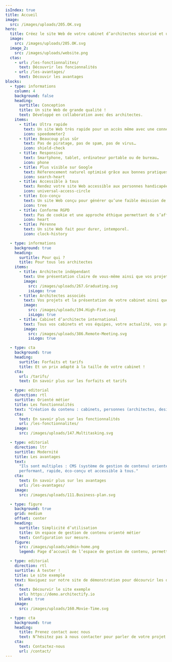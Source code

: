 ```yaml
---
isIndex: true
title: Accueil
image:
  src: /images/uploads/205.OK.svg
hero:
  title: Créez le site Web de votre cabinet d’architectes sécurisé et ultra rapide.
  image:
    src: /images/uploads/205.OK.svg
  image_2:
    src: /images/uploads/website.png
  ctas:
    - url: /les-fonctionnalites/
      text: Découvrir les foncionnalités
    - url: /les-avantages/
      text: Découvir les avantages
blocks:
  - type: informations
    column: 4
    background: false
    heading:
      surtitle: Conception
      title: Un site Web de grande qualité !
      text: Développé en collaboration avec des architectes.
    items:
      - title: Ultra rapide
        text: Un site Web très rapide pour un accès même avec une connexion faible.
        icon: speedometer2
      - title: Beaucoup plus sûr
        text: Pas de piratage, pas de spam, pas de virus…
        icon: shield-check
      - title: Responsive
        text: Smartphone, tablet, ordinateur portable ou de bureau…
        icon: phone
      - title: Plus visible sur Google
        text: Réferencement naturel optimisé grâce aux bonnes pratiques.
        icon: search-heart
      - title: Accessible à tous
        text: Rendez votre site Web accessible aux personnes handicapées.
        icon: universal-access-circle
      - title: Eco-conçu
        text: Un site Web conçu pour générer qu’une faible émission de carbone.
        icon: tree
      - title: Conforme RGPD
        text: Pas de cookie et une approche éthique permettant de s’affranchir des outils Google.
        icon: heart
      - title: Pérenne
        text: Un site Web fait pour durer, intemporel.
        icon: clock-history

  - type: informations
    background: true
    heading:
      surtitle: Pour qui ?
      title: Pour tous les architectes
    items:
      - title: Architecte indépendant
        text: Une présentation claire de vous-même ainsi que vos projets.
        image:
          src: /images/uploads/267.Graduating.svg
          isLogo: true
      - title: Architectes associés
        text: Vos projets et la présentation de votre cabinet ainsi que les différents membres de l’équipe.
        image:
          src: /images/uploads/194.High-Five.svg
          isLogo: true
      - title: Cabinet d’architecte international
        text: Tous vos cabinets et vos équipes, votre actualité, vos projets, en français ou en plusieurs langues.
        image:
          src: /images/uploads/386.Remote-Meeting.svg
          isLogo: true

  - type: cta
    background: true
    heading:
      surtitle: Forfaits et tarifs
      title: Et un prix adapté à la taille de votre cabinet !
    cta:
      url: /tarifs/
      text: En savoir plus sur les forfaits et tarifs

  - type: editorial
    direction: rtl
    surtitle: Orienté métier
    title: Les fonctionnalités
    text: "Création du contenu : cabinets, personnes (architectes, designers…), portfolio, actualités…"
    cta:
      text: En savoir plus sur les fonctionnalités
      url: /les-fonctionnalites/
    image:
      src: /images/uploads/147.Multitasking.svg

  - type: editorial
    direction: ltr
    surtitle: Modernité
    title: Les avantages
    text:
      "Ils sont multiples : CMS (système de gestion de contenu) orienté métier, sécurité maximale, site Web
      performant, rapide, éco-conçu et accessible à tous."
    cta:
      text: En savoir plus sur les avantages
      url: /les-avantages/
    image:
      src: /images/uploads/111.Business-plan.svg

  - type: figure
    background: true
    grid: medium
    offset: center
    heading:
      surtitle: Simplicité d’utilisation
      title: Un espace de gestion de contenu orienté métier
      text: Configuration sur mesure.
    figure:
      src: /images/uploads/admin-home.png
      legend: Page d’accueil de l’espace de gestion de contenu, permettant la mise à jour de votre site Web.

  - type: editorial
    direction: rtl
    surtitle: À tester !
    title: Le site exemple
    text: Naviguez sur notre site de démonstration pour décourvir les différents types de contenus.
    cta:
      text: Décourvir le site exemple
      url: https://demo.architectify.io
      blank: true
    image:
      src: /images/uploads/160.Movie-Time.svg

  - type: cta
    background: true
    heading:
      title: Prenez contact avec nous
      text: N’hésitez pas à nous contacter pour parler de votre projet ou planifier une démonstration de la solution.
    cta:
      text: Contactez-nous
      url: /contact/
---
```

